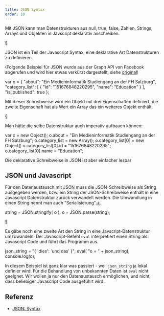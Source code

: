 ```yaml
---
title: JSON Syntax
order: 10
---
```


Mit JSON kann man Datenstrukturen aus null, true, false, Zahlen, Strings,
Arrays und Objekten in Javscript deklarativ anschreiben.

§

JSON ist ein Teil der Javascript Syntax, eine deklarative
Art Datenstrukturen zu definieren.

(Folgende Beispiel für JSON wurde aus der Graph API von Facebook abgerufen
und wird hier etwas verkürzt dargestellt,
siehe [original](https://graph.facebook.com/multimediatechnology))

<javascript caption="JSON Beispiel">
var o = {
  "about": "Ein Medieninformatik Studiengang an der FH Salzburg",
  "category_list": [
    {
      "id": "151676848220295",
      "name": "Education"
    }
  ],
  "is_published": true
};
</javascript>

Mit dieser Schreibweise wird ein Objekt mit drei Eigenschaften definiert,
die zweite Eigenschaft hat als Wert ein Array das ein weiteres Objekt enthält.

§

Man hätte die selbe Datenstruktur auch imperativ aufbauen können:

<javascript caption="ohne JSON">
var o = new Object();
o.about = "Ein Medieninformatik Studiengang an der FH Salzburg";
o.category_list = new Array();
o.category_list[0] = new Object()
o.category_list[0].id = "151676848220295";
o.category_list[0].name = "Education";
</javascript>

Die deklarative Schreibweise in JSON ist aber einfacher lesbar

## JSON und Javascript

Für den Datenaustausch mit JSON muss die JSON-Schreibweise als String
ausgegeben werden, bzw. ein String der JSON-Schreibweise enthält in
eine Javascript Datenstruktur zurück verwandelt werden.  Die Umwandlung
in einen String nennt man auch "Serialisierung"[&rarr;](http://de.wikipedia.org/wiki/Serialisierung).

<javascript caption="(De)Serialisierung von JSON">
string = JSON.stringify( o );
o      = JSON.parse(string);
</javascript>

§

Es gäbe noch eine zweite Art den String in eine Javscript-Datenstruktur
umzuwandeln: Der Javascript-Befehl `eval` interpretiert einen String
als Javascript Code und führt das Programm aus.

<javascript caption="eval">
json_string = "{ 'dies': 'und das' }";
eval( "o = " + json_string);
console.log(o);
</javascript>

In diesem Beispiel ist ganz klar was passiert - weil `json_string` ja
lokal definier wird.  Für die Behandlung von unbekannten Daten ist `eval`
nicht geeignet. Wir wollen ja nur den Datenaustausch ermöglichen, und nicht,
dass beliebiger Javascript Code ausgeführt wird.

## Referenz

* [JSON: Syntax](http://json.org/json-de.html)


